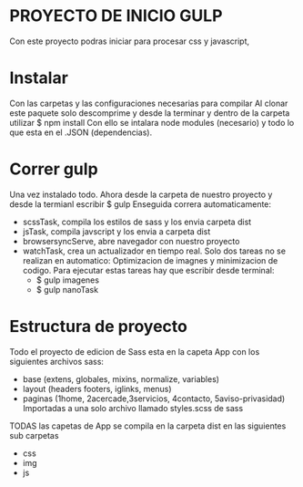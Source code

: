 # PROYECTO DE INICIO GULP
Con este proyecto podras iniciar para procesar css y javascript,

# Instalar
Con las carpetas y las configuraciones necesarias para compilar
Al clonar este paquete solo descomprime y desde la terminar y dentro de la carpeta utilizar
$ npm install
Con ello se intalara node modules (necesario) y todo lo que esta en el .JSON (dependencias).

# Correr gulp
Una vez instalado todo. Ahora desde la carpeta de nuestro proyecto y desde la termianl escribir $ gulp
Enseguida correra automaticamente:
 * scssTask, compila los estilos de sass y los envia carpeta dist
 * jsTask, compila javscript y los envia a carpeta dist
 * browsersyncServe, abre navegador con nuestro proyecto
 * watchTask, crea un actualizador en tiempo real.
   Solo dos tareas no se realizan en automatico: Optimizacion de imagnes y minimizacion de codigo. Para ejecutar estas tareas hay que escribir desde terminal:
   * $ gulp imagenes
   * $ gulp nanoTask


# Estructura de proyecto
Todo el proyecto de edicion de Sass esta en la capeta App con los siguientes archivos sass:
* base (extens, globales, mixins, normalize, variables)
* layout (headers footers, iglinks, menus)
* paginas (1home, 2acercade,3servicios, 4contacto, 5aviso-privasidad)
  Importadas a una solo archivo llamado styles.scss de sass

TODAS las capetas de App se compila en la carpeta dist en las siguientes sub carpetas
* css
* img
* js


